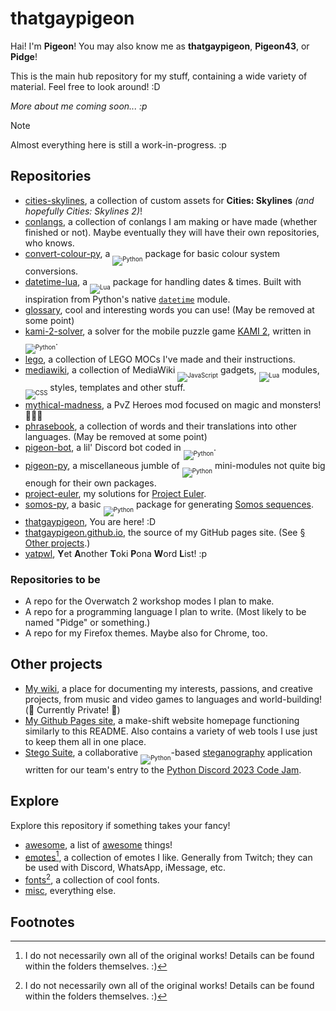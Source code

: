 # thatgaypigeon

Hai! I'm **Pigeon**! You may also know me as **thatgaypigeon**, **Pigeon43**, or **Pidge**!

This is the main hub repository for my stuff, containing a wide variety of material. Feel free to look around! :D

*More about me coming soon... :p*

> [!NOTE]
> Almost everything here is still a work-in-progress. :p

## Repositories
* [cities-skylines](https://github.com/thatgaypigeon/cities-skylines), a collection of custom assets for **Cities: Skylines** *(and hopefully Cities: Skylines 2)*!
* [conlangs](https://github.com/thatgaypigeon/conlangs), a collection of conlangs I am making or have made (whether finished or not). Maybe eventually they will have their own repositories, who knows.
* [convert-colour-py](https://github.com/thatgaypigeon/convert-colour-py), a <sub><sub>![Python](https://img.shields.io/badge/Python-3776AB?logo=Python&logoColor=white)</sub></sub> package for basic colour system conversions.
* [datetime-lua](https://github.com/thatgaypigeon/datetime-lua), a <sub><sub>![Lua](https://img.shields.io/badge/Lua-00007c?logo=Lua&logoColor=white)</sub></sub> package for handling dates & times. Built with inspiration from Python's native [`datetime`](https://docs.python.org/3/library/datetime.html) module.
* [glossary](https://github.com/thatgaypigeon/glossary), cool and interesting words you can use! (May be removed at some point)
* [kami-2-solver](https://github.com/thatgaypigeon/kami-2-solver), a solver for the mobile puzzle game [KAMI 2](https://www.stateofplaygames.com/kami2), written in <sub><sub>![Python](https://img.shields.io/badge/Python-3776AB?logo=Python&logoColor=white)</sub></sub>.
* [lego](https://github.com/thatgaypigeon/lego), a collection of LEGO MOCs I've made and their instructions.
* [mediawiki](https://github.com/thatgaypigeon/mediawiki), a collection of MediaWiki <sub><sub>![JavaScript](https://img.shields.io/badge/JavaScript-F2D83F?logo=JavaScript&logoColor=black)</sub></sub> gadgets, <sub><sub>![Lua](https://img.shields.io/badge/Lua-00007c?logo=Lua&logoColor=white)</sub></sub> modules, <sub><sub>![CSS](https://img.shields.io/badge/CSS-1572B6?logo=CSS3&logoColor=white)</sub></sub> styles, templates and other stuff.
* [mythical-madness](https://github.com/thatgaypigeon/mythical-madness), a PvZ Heroes mod focused on magic and monsters! 🔮👻🎃
* [phrasebook](https://github.com/thatgaypigeon/phrasebook), a collection of words and their translations into other languages. (May be removed at some point)
* [pigeon-bot](https://github.com/thatgaypigeon/pigeon-bot), a lil' Discord bot coded in <sub><sub>![Python](https://img.shields.io/badge/Python-3776AB?logo=Python&logoColor=white)</sub></sub>.
* [pigeon-py](https://github.com/thatgaypigeon/pigeon-py), a miscellaneous jumble of <sub><sub>![Python](https://img.shields.io/badge/Python-3776AB?logo=Python&logoColor=white)</sub></sub> mini-modules not quite big enough for their own packages.
* [project-euler](https://github.com/thatgaypigeon/project-euler), my solutions for [Project Euler](https://projecteuler.net).
* [somos-py](https://github.com/thatgaypigeon/somos-py), a basic <sub><sub>![Python](https://img.shields.io/badge/Python-3776AB?logo=Python&logoColor=white)</sub></sub> package for generating [Somos sequences](https://en.wikipedia.org/wiki/Somos_sequence).
* [thatgaypigeon](https://github.com/thatgaypigeon/thatgaypigeon), You are here! :D
* [thatgaypigeon.github.io](https://github.com/thatgaypigeon/thatgaypigeon.github.io), the source of my GitHub pages site. (See [§ Other projects](#other-projects).)
* [yatpwl](https://github.com/thatgaypigeon/yatpwl), **Y**et **A**nother **T**oki **P**ona **W**ord **L**ist! :p

### Repositories to be
* A repo for the Overwatch 2 workshop modes I plan to make.
* A repo for a programming language I plan to write. (Most likely to be named "Pidge" or something.)
* A repo for my Firefox themes. Maybe also for Chrome, too.

## Other projects
* [My wiki](https://thatgaypigeon.miraheze.org), a place for documenting my interests, passions, and creative projects, from music and video games to languages and world-building! (🚧 Currently Private! 🚧)
* [My Github Pages site](https://thatgaypigeon.github.io), a make-shift website homepage functioning similarly to this README. Also contains a variety of web tools I use just to keep them all in one place.
* [Stego Suite](https://github.com/Artemis21/pydis-jam23), a collaborative <sub><sub>![Python](https://img.shields.io/badge/Python-3776AB?logo=Python&logoColor=white)</sub></sub>-based [steganography](https://en.wikipedia.org/wiki/Steganography) application written for our team's entry to the [Python Discord 2023 Code Jam](https://www.pythondiscord.com/events/code-jams/10/).

## Explore
Explore this repository if something takes your fancy!

* [awesome](/awesome), a list of [awesome](https://github.com/topics/awesome) things!
* [emotes](/emotes)[^1], a collection of emotes I like. Generally from Twitch; they can be used with Discord, WhatsApp, iMessage, etc. 
* [fonts](/fonts)[^1], a collection of cool fonts.
* [misc](/misc), everything else.

## Footnotes
[^1]: I do not necessarily own all of the original works! Details can be found within the folders themselves. :)
